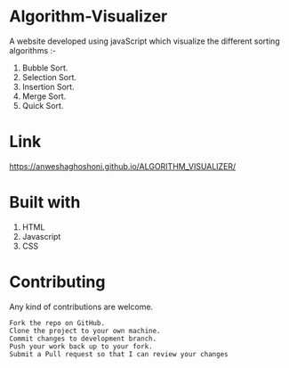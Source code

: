 # Algorithm-Visualizer
A website developed using javaScript which visualize the different sorting algorithms :-
1. Bubble Sort.
2. Selection Sort.
3. Insertion Sort.
4. Merge Sort.
5. Quick Sort.

# Link
https://anweshaghoshoni.github.io/ALGORITHM_VISUALIZER/


# Built with 
1. HTML
2. Javascript
3. CSS

# Contributing
Any kind of contributions are welcome.

    Fork the repo on GitHub.
    Clone the project to your own machine.
    Commit changes to development branch.
    Push your work back up to your fork.
    Submit a Pull request so that I can review your changes
